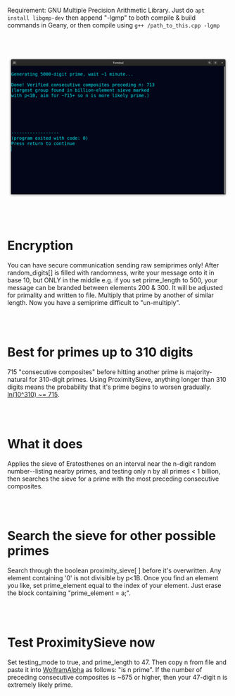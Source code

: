 Requirement: GNU Multiple Precision Arithmetic Library.
Just do ```apt install libgmp-dev``` then append "-lgmp" to both compile & build
commands in Geany, or then compile using ```g++ /path_to_this.cpp -lgmp```

<br>
<br>

<p align="center">
  <img src="https://raw.githubusercontent.com/compromise-evident/ProximitySieve/main/Other/Terminal_1e7e80a733141b26347773097d387d7af7f1352f0ebeac197513aef59582e1b1.png">
</p>

<br>
<br>

# Encryption

You can have secure communication sending raw semiprimes only!
After random_digits[] is filled with randomness, write your message
onto it in base 10, but ONLY in the middle e.g. if you set prime_length to 500,
your message can be branded between elements 200 & 300. It will be adjusted for
primality and written to file. Multiply that prime by another of similar length.
Now you have a semiprime difficult to "un-multiply".

<br>
<br>

# Best for primes up to 310 digits

715 "consecutive composites" before hitting another prime is
majority-natural for 310-digit primes.
Using ProximitySieve, anything longer than 310 digits means the probability
that it's prime begins to worsen gradually.
[ln(10^310) ~= 715](https://www.wolframalpha.com/input?i=natural+log+of+%2810%5E310%29).

<br>
<br>

# What it does

Applies the sieve of Eratosthenes on an  interval near the n-digit
random number--listing nearby primes, and testing only n by all primes < 1 billion,
then searches the sieve for a prime with the most preceding consecutive composites.

<br>
<br>

# Search the sieve for other possible primes

Search through the boolean proximity_sieve[ ] before it's overwritten.
Any element containing '0' is not divisible by p<1B. Once you find an element
you like, set prime_element equal to the index of your element.
Just erase the block containing "prime_element = a;".

<br>
<br>

# Test ProximitySieve now

Set testing_mode to true, and prime_length to 47.
Then copy n from file and paste it into [WolframAlpha](https://www.wolframalpha.com/)
as follows: "is n prime". If the number of preceding consecutive composites
is ~675 or higher, then your 47-digit n is extremely likely prime.
